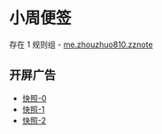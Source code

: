 # 小周便签

存在 1 规则组 - [me.zhouzhuo810.zznote](/src/apps/me.zhouzhuo810.zznote.ts)

## 开屏广告

- [快照-0](https://gkd-kit.songe.li/import/12798528)
- [快照-1](https://gkd-kit.songe.li/import/12912217)
- [快照-2](https://gkd-kit.songe.li/import/13059838)
